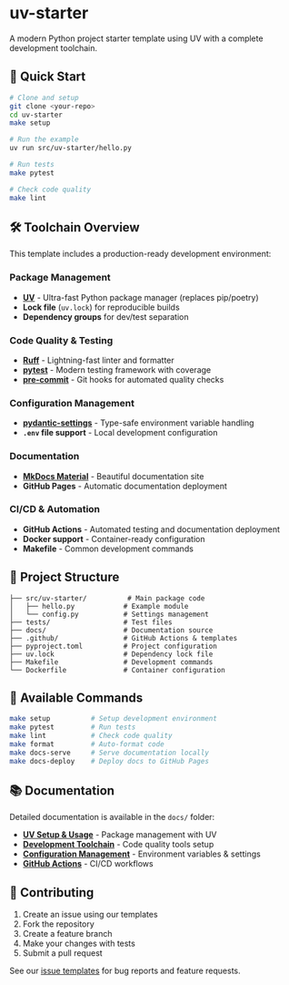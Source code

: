 # uv-starter

A modern Python project starter template using UV with a complete development toolchain.

## 🚀 Quick Start

```bash
# Clone and setup
git clone <your-repo>
cd uv-starter
make setup

# Run the example
uv run src/uv-starter/hello.py

# Run tests
make pytest

# Check code quality
make lint
```

## 🛠️ Toolchain Overview

This template includes a production-ready development environment:

### **Package Management**
- **[UV](https://docs.astral.sh/uv/)** - Ultra-fast Python package manager (replaces pip/poetry)
- **Lock file** (`uv.lock`) for reproducible builds
- **Dependency groups** for dev/test separation

### **Code Quality & Testing**
- **[Ruff](https://docs.astral.sh/ruff/)** - Lightning-fast linter and formatter
- **[pytest](https://pytest.org/)** - Modern testing framework with coverage
- **[pre-commit](https://pre-commit.com/)** - Git hooks for automated quality checks

### **Configuration Management**
- **[pydantic-settings](https://docs.pydantic.dev/latest/concepts/pydantic_settings/)** - Type-safe environment variable handling
- **`.env` file support** - Local development configuration

### **Documentation**
- **[MkDocs Material](https://squidfunk.github.io/mkdocs-material/)** - Beautiful documentation site
- **GitHub Pages** - Automatic documentation deployment

### **CI/CD & Automation**
- **GitHub Actions** - Automated testing and documentation deployment
- **Docker support** - Container-ready configuration
- **Makefile** - Common development commands

## 📁 Project Structure

```
├── src/uv-starter/          # Main package code
│   ├── hello.py            # Example module
│   └── config.py           # Settings management
├── tests/                  # Test files
├── docs/                   # Documentation source
├── .github/                # GitHub Actions & templates
├── pyproject.toml          # Project configuration
├── uv.lock                 # Dependency lock file
├── Makefile                # Development commands
└── Dockerfile              # Container configuration
```

## 🔧 Available Commands

```bash
make setup          # Setup development environment
make pytest         # Run tests
make lint           # Check code quality
make format         # Auto-format code
make docs-serve     # Serve documentation locally
make docs-deploy    # Deploy docs to GitHub Pages
```

## 📚 Documentation

Detailed documentation is available in the `docs/` folder:

- **[UV Setup & Usage](docs/uv.md)** - Package management with UV
- **[Development Toolchain](docs/toolchain.md)** - Code quality tools setup
- **[Configuration Management](docs/configuration.md)** - Environment variables & settings
- **[GitHub Actions](docs/github-actions.md)** - CI/CD workflows

## 🤝 Contributing

1. Create an issue using our templates
2. Fork the repository
3. Create a feature branch
4. Make your changes with tests
5. Submit a pull request

See our [issue templates](.github/ISSUE_TEMPLATE/) for bug reports and feature requests.
